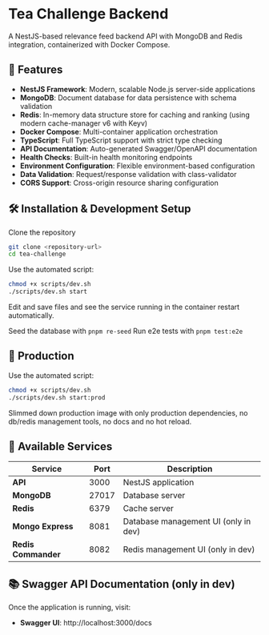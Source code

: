 # Tea Challenge Backend

A NestJS-based relevance feed backend API with MongoDB and Redis integration, containerized with Docker Compose.

## 🚀 Features

- **NestJS Framework**: Modern, scalable Node.js server-side applications
- **MongoDB**: Document database for data persistence with schema validation
- **Redis**: In-memory data structure store for caching and ranking (using modern cache-manager v6 with Keyv)
- **Docker Compose**: Multi-container application orchestration
- **TypeScript**: Full TypeScript support with strict type checking
- **API Documentation**: Auto-generated Swagger/OpenAPI documentation
- **Health Checks**: Built-in health monitoring endpoints
- **Environment Configuration**: Flexible environment-based configuration
- **Data Validation**: Request/response validation with class-validator
- **CORS Support**: Cross-origin resource sharing configuration

## 🛠️ Installation & Development Setup

Clone the repository

```bash
git clone <repository-url>
cd tea-challenge
```

Use the automated script:

```bash
chmod +x scripts/dev.sh
./scripts/dev.sh start
```

Edit and save files and see the service running in the container restart automatically.

Seed the database with `pnpm re-seed`
Run e2e tests with `pnpm test:e2e`

## 🚀 Production

Use the automated script:

```bash
chmod +x scripts/dev.sh
./scripts/dev.sh start:prod
```

Slimmed down production image with only production dependencies, no db/redis management tools, no docs and no hot reload.

## 🔧 Available Services

| Service | Port | Description |
|---------|------|-------------|
| **API** | 3000 | NestJS application |
| **MongoDB** | 27017 | Database server |
| **Redis** | 6379 | Cache server |
| **Mongo Express** | 8081 | Database management UI (only in dev) |
| **Redis Commander** | 8082 | Redis management UI (only in dev) |

## 📚 Swagger API Documentation (only in dev)

Once the application is running, visit:

- **Swagger UI**: http://localhost:3000/docs

